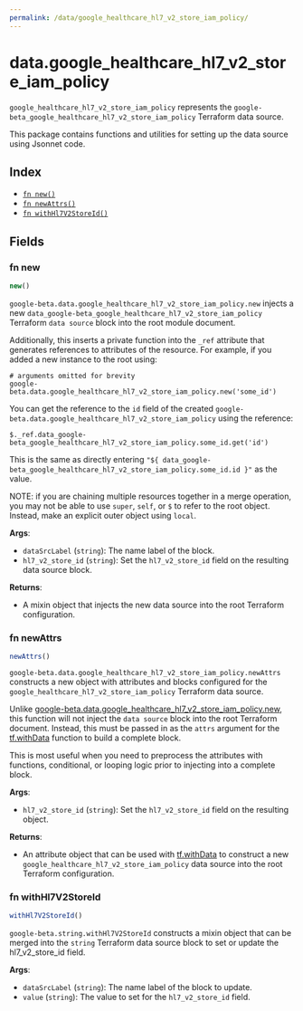 ```yaml
---
permalink: /data/google_healthcare_hl7_v2_store_iam_policy/
---
```


# data.google_healthcare_hl7_v2_store_iam_policy

`google_healthcare_hl7_v2_store_iam_policy` represents the `google-beta_google_healthcare_hl7_v2_store_iam_policy` Terraform data source.



This package contains functions and utilities for setting up the data source using Jsonnet code.


## Index

* [`fn new()`](#fn-new)
* [`fn newAttrs()`](#fn-newattrs)
* [`fn withHl7V2StoreId()`](#fn-withhl7v2storeid)

## Fields

### fn new

```ts
new()
```


`google-beta.data.google_healthcare_hl7_v2_store_iam_policy.new` injects a new `data_google-beta_google_healthcare_hl7_v2_store_iam_policy` Terraform `data source`
block into the root module document.

Additionally, this inserts a private function into the `_ref` attribute that generates references to attributes of the
resource. For example, if you added a new instance to the root using:

    # arguments omitted for brevity
    google-beta.data.google_healthcare_hl7_v2_store_iam_policy.new('some_id')

You can get the reference to the `id` field of the created `google-beta.data.google_healthcare_hl7_v2_store_iam_policy` using the reference:

    $._ref.data_google-beta_google_healthcare_hl7_v2_store_iam_policy.some_id.get('id')

This is the same as directly entering `"${ data_google-beta_google_healthcare_hl7_v2_store_iam_policy.some_id.id }"` as the value.

NOTE: if you are chaining multiple resources together in a merge operation, you may not be able to use `super`, `self`,
or `$` to refer to the root object. Instead, make an explicit outer object using `local`.

**Args**:
  - `dataSrcLabel` (`string`): The name label of the block.
  - `hl7_v2_store_id` (`string`): Set the `hl7_v2_store_id` field on the resulting data source block.

**Returns**:
- A mixin object that injects the new data source into the root Terraform configuration.


### fn newAttrs

```ts
newAttrs()
```


`google-beta.data.google_healthcare_hl7_v2_store_iam_policy.newAttrs` constructs a new object with attributes and blocks configured for the `google_healthcare_hl7_v2_store_iam_policy`
Terraform data source.

Unlike [google-beta.data.google_healthcare_hl7_v2_store_iam_policy.new](#fn-new), this function will not inject the `data source`
block into the root Terraform document. Instead, this must be passed in as the `attrs` argument for the
[tf.withData](https://github.com/tf-libsonnet/core/tree/main/docs#fn-withdata) function to build a complete block.

This is most useful when you need to preprocess the attributes with functions, conditional, or looping logic prior to
injecting into a complete block.

**Args**:
  - `hl7_v2_store_id` (`string`): Set the `hl7_v2_store_id` field on the resulting object.

**Returns**:
  - An attribute object that can be used with [tf.withData](https://github.com/tf-libsonnet/core/tree/main/docs#fn-withdata) to construct a new `google_healthcare_hl7_v2_store_iam_policy` data source into the root Terraform configuration.


### fn withHl7V2StoreId

```ts
withHl7V2StoreId()
```

`google-beta.string.withHl7V2StoreId` constructs a mixin object that can be merged into the `string`
Terraform data source block to set or update the hl7_v2_store_id field.



**Args**:
  - `dataSrcLabel` (`string`): The name label of the block to update.
  - `value` (`string`): The value to set for the `hl7_v2_store_id` field.
